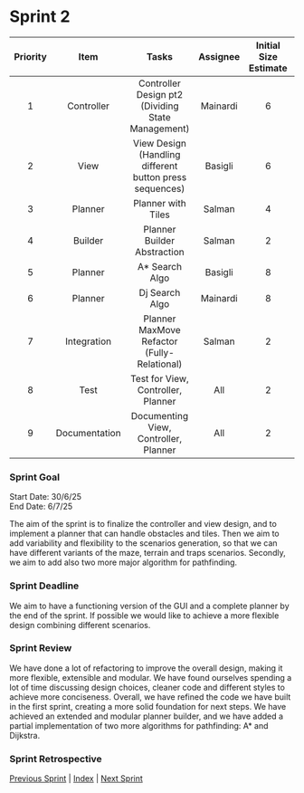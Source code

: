 # Sprint 2

| Priority |      Item       |                          Tasks                          | Assignee | Initial Size Estimate | Day 1 | Day 2 | Day 3 | Day 4 | Day 5 | Day 6 | Day 7 |
|:--------:|:---------------:|:-------------------------------------------------------:|:--------:|:---------------------:|:-----:|:-----:|:-----:|:-----:|:-----:|:-----:|:-----:|
|    1     |   Controller    |    Controller Design pt2 (Dividing State Management)    | Mainardi |           6           |   4   |   2   |   0   |   0   |   0   |   0   |   0   |
|    2     |      View       | View Design (Handling different button press sequences) | Basigli  |           6           |   4   |   2   |   2   |   2   |   2   |   2   |   0   |
|    3     |     Planner     |                   Planner with Tiles                    |  Salman  |           4           |   2   |   0   |   0   |   0   |   0   |   0   |   0   |
|    4     |     Builder     |               Planner Builder Abstraction               |  Salman  |           2           |   2   |   2   |   2   |   2   |   0   |   0   |   0   |
|    5     |     Planner     |                     A* Search Algo                      | Basigli  |           8           |   8   |   8   |   6   |   4   |   4   |   2   |   0   |
|    6     |     Planner     |                     Dj Search Algo                      | Mainardi |           8           |   8   |   8   |   6   |   4   |   4   |   0   |   0   |
|    7     |   Integration   |       Planner MaxMove Refactor (Fully-Relational)       |  Salman  |           2           |   2   |   2   |   0   |   0   |   0   |   0   |   0   |
|    8     |      Test       |           Test for View, Controller, Planner            |   All    |           2           |   2   |   2   |   2   |   0   |   0   |   0   |   0   |
|    9     |  Documentation  |          Documenting View, Controller, Planner          |   All    |           2           |   2   |   2   |   2   |   2   |   0   |   0   |   0   |


### Sprint Goal
Start Date: 30/6/25
<br/>
End Date: 6/7/25

The aim of the sprint is to finalize the controller and view design, and to implement a planner that can handle obstacles and tiles.
Then we aim to add variability and flexibility to the scenarios generation, so that we can have different variants of the maze, terrain and traps scenarios.
Secondly, we aim to add also two more major algorithm for pathfinding.

### Sprint Deadline
We aim to have a functioning version of the GUI and a complete planner by the end of the sprint.
If possible we would like to achieve a more flexible design combining different scenarios.

### Sprint Review
We have done a lot of refactoring to improve the overall design, making it more flexible, extensible and modular.
We have found ourselves spending a lot of time discussing design choices, cleaner code and different styles to achieve more conciseness.
Overall, we have refined the code we have built in the first sprint, creating a more solid foundation for next steps.
We have achieved an extended and modular planner builder, and we have added a partial implementation of two more algorithms for pathfinding: A* and Dijkstra.

### Sprint Retrospective


[Previous Sprint](sprint1.md) | [Index](../index.md) | [Next Sprint](sprint3.md)

